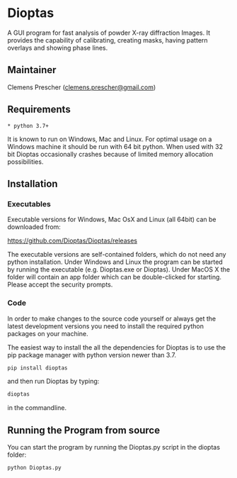 Dioptas
======

A GUI program for fast analysis of powder X-ray diffraction Images. It provides the capability of calibrating, 
creating masks, having pattern overlays and showing phase lines.

Maintainer
----------

Clemens Prescher (clemens.prescher@gmail.com)

Requirements
------------
    * python 3.7+

It is known to run on Windows, Mac and Linux. For optimal usage on a Windows machine it should be run with 64 bit
python. When used with 32 bit Dioptas occasionally crashes because of limited memory allocation possibilities.

Installation
------------

### Executables

Executable versions for Windows, Mac OsX and Linux (all 64bit) can be downloaded from:

https://github.com/Dioptas/Dioptas/releases

The executable versions are self-contained folders, which do not need any python installation. Under Windows and Linux 
the program can be started by running the executable (e.g. Dioptas.exe or Dioptas). Under MacOS X the folder will 
contain an app folder which can be double-clicked for starting. Please accept the security prompts.

### Code

In order to make changes to the source code yourself or always get the latest development versions you need to install
the required python packages on your machine.

The easiest way to install the all the dependencies for Dioptas is to use the pip package manager with python 
version newer than 3.7.

```bash
pip install dioptas
```

and then run Dioptas by typing:
```bash
dioptas
```
in the commandline.


Running the Program from source
-------------------------------

You can start the program by running the Dioptas.py script in the dioptas folder:

```bash
python Dioptas.py
```
